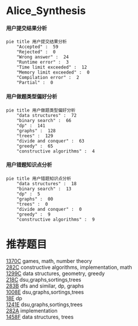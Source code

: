 # Alice_Synthesis

<!-- tabs:start -->



#### **用户提交结果分析**

```mermaid
pie title 用户提交结果分析
    "Accepted" :  59
    "Rejected" :  0
    "Wrong answer" :  24
    "Runtime error" :  3
    "Time limit exceeded" :  12
    "Memory limit exceeded" :  0
    "Compilation error" :  2
    "Partial" :  0
```

#### **用户做题类型偏好分析**

```mermaid
pie title 用户做题类型偏好分析
    "data structures" :  72
    "binary search" :  66
    "dp" :  141
    "graphs" :  128
    "trees" :  129
    "divide and conquer" :  63
    "greedy" :  65
    "constructive algorithms" :  4
```
#### **用户错题知识点分析**

```mermaid
pie title 用户错题知识点分析
    "data structures" :  18
    "binary search" :  13
    "dp" :  5
    "graphs" :  00
    "trees" :  0
    "divide and conquer" :  0
    "greedy" :  9
    "constructive algorithms" :  9
```



<!-- tabs:end -->
# 推荐题目
[1370C](https://codeforces.com/contest/1370/problem/C)		games,
                        math,
                        number theory		  
[282C](https://codeforces.com/contest/282/problem/C)		constructive algorithms,
                        implementation,
                        math		  
[1299C](https://codeforces.com/contest/1299/problem/C)		data structures,
                        geometry,
                        greedy		  
[218C](https://codeforces.com/contest/218/problem/C)		dsu,graphs,sortings,trees		  
[283B](https://codeforces.com/contest/283/problem/B)		dfs and similar,
                        dp,
                        graphs		  
[1008E](https://codeforces.com/contest/1008/problem/E)		dsu,graphs,sortings,trees		  
[18E](https://codeforces.com/contest/18/problem/E)		dp		  
[1241E](https://codeforces.com/contest/1241/problem/E)		dsu,graphs,sortings,trees		  
[282A](https://codeforces.com/contest/282/problem/A)		implementation		  
[1458F](https://codeforces.com/contest/1458/problem/F)		data structures,
                        trees		  
